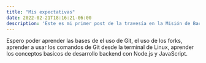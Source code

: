 ```yaml
---
title: "Mis expectativas"
date: 2022-02-21T18:16:21-06:00
description: 'Este es mi primer post de la travesía en la Misión de Backend con Node JS de Launch X.'
---
```


Espero poder aprender las bases de el uso de Git, el uso de los forks, aprender a usar los comandos de Git desde la terminal de Linux, aprender los conceptos basicos de desarrollo backend con Node.js y JavaScript.
